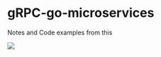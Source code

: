# gRPC-go-microservices

Notes and Code examples from this 

<a href="https://learning.oreilly.com/videos/grpc-golang-master/9781838555467"><img src="https://learning.oreilly.com/api/v1/videoplaylists/image/800x600/media/book/76/9781838555467/9781838555467-2019-01-24.jpg" /></a>

